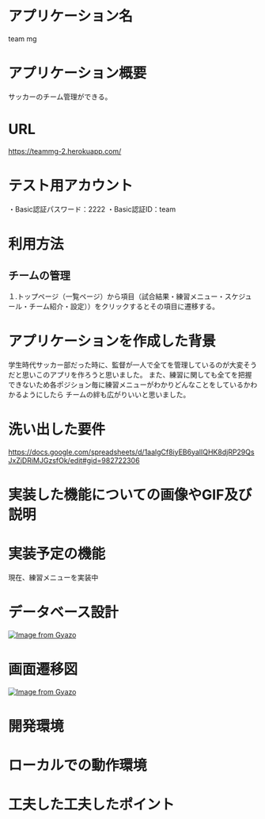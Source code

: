 # アプリケーション名
team mg
# アプリケーション概要
サッカーのチーム管理ができる。
# URL
https://teammg-2.herokuapp.com/
# テスト用アカウント
・Basic認証パスワード：2222
・Basic認証ID：team
# 利用方法
## チームの管理
１.トップページ（一覧ページ）から項目（試合結果・練習メニュー・スケジュール・チーム紹介・設定））をクリックするとその項目に遷移する。
# アプリケーションを作成した背景
学生時代サッカー部だった時に、監督が一人で全てを管理しているのが大変そうだと思いこのアプリを作ろうと思いました。
また、練習に関しても全てを把握できないため各ポジション毎に練習メニューがわかりどんなことをしているかわかるようにしたら
チームの絆も広がりいいと思いました。
# 洗い出した要件
https://docs.google.com/spreadsheets/d/1aalgCf8iyEB6yalIQHK8djRP29QsJxZjDRiMJGzsfOk/edit#gid=982722306
# 実装した機能についての画像やGIF及び説明
# 実装予定の機能
現在、練習メニューを実装中
# データベース設計
[![Image from Gyazo](https://i.gyazo.com/a75f6e26681d850d1e4237414bb7a882.png)](https://gyazo.com/a75f6e26681d850d1e4237414bb7a882)
# 画面遷移図
[![Image from Gyazo](https://i.gyazo.com/6a49d6b2ab99520d472d7c0793fcf2bc.png)](https://gyazo.com/6a49d6b2ab99520d472d7c0793fcf2bc)
# 開発環境
# ローカルでの動作環境
# 工夫した工夫したポイント